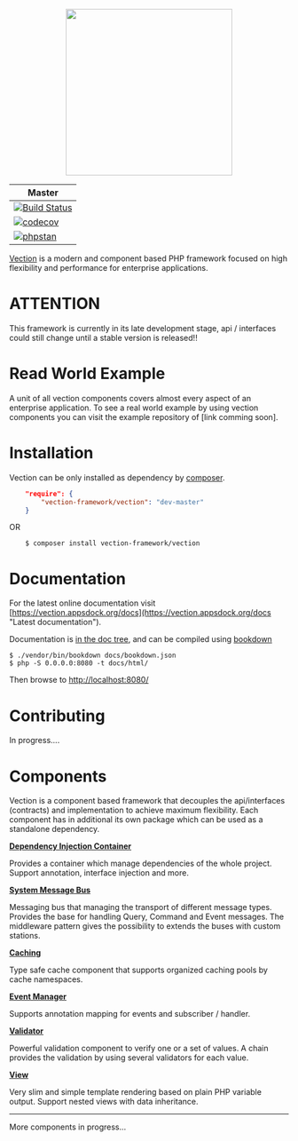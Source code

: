<p align="center">
    <a href="https://vection.appsdock.org" target="_blank">
        <img width="300" src="https://vection.appsdock.org/vection-framework.png">
    </a>
</p>

| Master |
| ------ |
| [![Build Status](https://travis-ci.org/Vection-Framework/Vection.svg?branch=master)](https://travis-ci.org/Vection-Framework/Vection) |
| [![codecov](https://codecov.io/gh/Vection-Framework/Vection/branch/master/graph/badge.svg)](https://codecov.io/gh/Vection-Framework/Vection) |
| [![phpstan](https://img.shields.io/badge/PHPStan-level%203-brightgreen.svg?style=flat)](https://img.shields.io/badge/PHPStan-level%203-brightgreen.svg?style=flat)

<a href="https://vection.appsdock.org">Vection</a> is a modern and component based PHP framework focused on high flexibility and performance for enterprise applications.

# ATTENTION
This framework is currently in its late development stage, api / interfaces could still change until a stable version is released!!

# Read World Example
A unit of all vection components covers almost every aspect of an enterprise application. To see a real world example by using vection components you can visit the example repository of [link comming soon].

# Installation

Vection can be only installed as dependency by <a href="https://getcomposer.org/">composer</a>.

```json
    "require": {
        "vection-framework/vection": "dev-master"
    }
```

OR

```shell script
    $ composer install vection-framework/vection
```

# Documentation
For the latest online documentation visit [https://vection.appsdock.org/docs](https://vection.appsdock.org/docs "Latest documentation").

Documentation is [in the doc tree](docs/), and can be compiled using [bookdown](http://bookdown.io)

```console
$ ./vendor/bin/bookdown docs/bookdown.json
$ php -S 0.0.0.0:8080 -t docs/html/
```

Then browse to [http://localhost:8080/](http://localhost:8080/)

# Contributing
In progress....

# Components

Vection is a component based framework that decouples the api/interfaces (contracts) and implementation to achieve maximum flexibility. Each component has in additional its own package which can be used as a standalone dependency. 

__<a href="https://github.com/Vection-Framework/DI-Container">Dependency Injection Container</a>__

Provides a container which manage dependencies of the whole project. Support annotation, interface injection and more.

__<a href="https://github.com/Vection-Framework/MessageBus">System Message Bus</a>__

Messaging bus that managing the transport of different message types. Provides the base for handling Query, Command and Event messages.
The middleware pattern gives the possibility to extends the buses with custom stations.

__<a href="https://github.com/Vection-Framework/Cache">Caching</a>__

Type safe cache component that supports organized caching pools by cache namespaces.

__<a href="https://github.com/Vection-Framework/Event">Event Manager</a>__

Supports annotation mapping for events and subscriber / handler.

__<a href="https://github.com/Vection-Framework/Validator">Validator</a>__

Powerful validation component to verify one or a set of values. A chain provides the validation by using several validators for each value.

__<a href="https://github.com/Vection-Framework/View">View</a>__

Very slim and simple template rendering based on plain PHP variable output. Support nested views with data inheritance.

------------------
More components in progress...